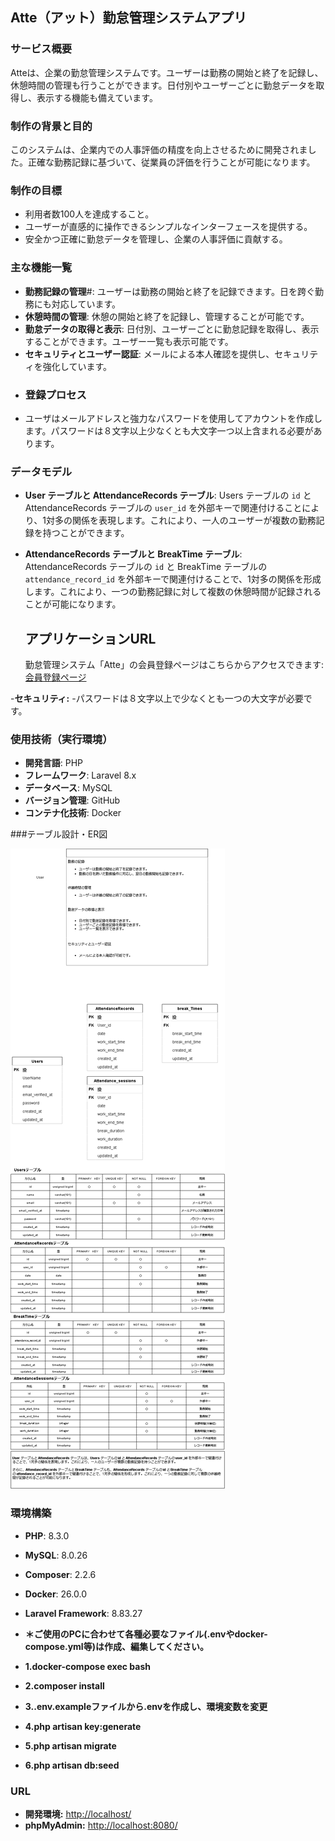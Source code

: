 ## Atte（アット）勤怠管理システムアプリ

### サービス概要
Atteは、企業の勤怠管理システムです。ユーザーは勤務の開始と終了を記録し、休憩時間の管理も行うことができます。日付別やユーザーごとに勤怠データを取得し、表示する機能も備えています。

### 制作の背景と目的
このシステムは、企業内での人事評価の精度を向上させるために開発されました。正確な勤務記録に基づいて、従業員の評価を行うことが可能になります。

### 制作の目標
- 利用者数100人を達成すること。
- ユーザーが直感的に操作できるシンプルなインターフェースを提供する。
- 安全かつ正確に勤怠データを管理し、企業の人事評価に貢献する。

### 主な機能一覧

- **勤務記録の管理**#: ユーザーは勤務の開始と終了を記録できます。日を跨ぐ勤務にも対応しています。
- **休憩時間の管理**: 休憩の開始と終了を記録し、管理することが可能です。
- **勤怠データの取得と表示**: 日付別、ユーザーごとに勤怠記録を取得し、表示することができます。ユーザー一覧も表示可能です。
- **セキュリティとユーザー認証**: メールによる本人確認を提供し、セキュリティを強化しています。
- ### 登録プロセス
- ユーザはメールアドレスと強力なパスワードを使用してアカウントを作成します。パスワードは８文字以上少なくとも大文字一つ以上含まれる必要があります。

### データモデル
- **User テーブルと AttendanceRecords テーブル**: Users テーブルの `id` と AttendanceRecords テーブルの `user_id` を外部キーで関連付けることにより、1対多の関係を表現します。これにより、一人のユーザーが複数の勤務記録を持つことができます。
- **AttendanceRecords テーブルと BreakTime テーブル**: AttendanceRecords テーブルの `id` と BreakTime テーブルの `attendance_record_id` を外部キーで関連付けることで、1対多の関係を形成します。これにより、一つの勤務記録に対して複数の休憩時間が記録されることが可能になります。

  ## アプリケーションURL
  勤怠管理システム「Atte」の会員登録ページはこちらからアクセスできます: [会員登録ページ](http://54.95.1.173/register)

-**セキュリティ:**
  -パスワードは８文字以上で少なくとも一つの大文字が必要です。
  
### 使用技術（実行環境）

- **開発言語**: PHP
- **フレームワーク**: Laravel 8.x
- **データベース**: MySQL
- **バージョン管理**: GitHub
- **コンテナ化技術**: Docker

###テーブル設計・ER図

![Atte Diagram](atte.drawio.png)

### 環境構築

- **PHP**: 8.3.0
- **MySQL**: 8.0.26
- **Composer**: 2.2.6
- **Docker**: 26.0.0
- **Laravel Framework**: 8.83.27

- **＊ご使用のPCに合わせて各種必要なファイル(.envやdocker-compose.yml等)は作成、編集してください。**

- **1.docker-compose exec bash**
- **2.composer install**
- **3..env.exampleファイルから.envを作成し、環境変数を変更**
- **4.php artisan key:generate**
- **5.php artisan migrate**
- **6.php artisan db:seed**

### URL
- **開発環境:** [http://localhost/](http://localhost/)
- **phpMyAdmin:** [http://localhost:8080/](http://localhost:8080/)

